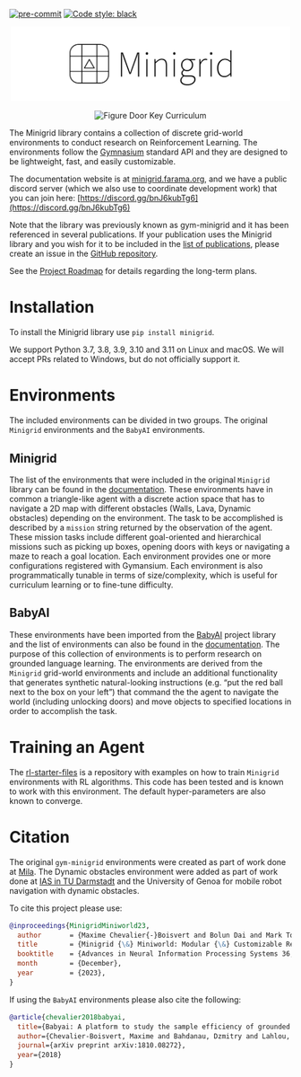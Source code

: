 [![pre-commit](https://img.shields.io/badge/pre--commit-enabled-brightgreen?logo=pre-commit&logoColor=white)](https://pre-commit.com/)
[![Code style: black](https://img.shields.io/badge/code%20style-black-000000.svg)](https://github.com/psf/black)

<p align="center">
    <a href = "https://minigrid.farama.org/" target = "_blank" > <img src="https://raw.githubusercontent.com/Farama-Foundation/Minigrid/master/minigrid-text.png" width="500px"/> </a>
</p>

<p align="center">
  <img src="figures/door-key-curriculum.gif" width=200 alt="Figure Door Key Curriculum">
</p>

The Minigrid library contains a collection of discrete grid-world environments to conduct research on Reinforcement Learning. The environments follow the [Gymnasium](https://github.com/Farama-Foundation/Gymnasium) standard API and they are designed to be lightweight, fast, and easily customizable. 

The documentation website is at [minigrid.farama.org](https://minigrid.farama.org/), and we have a public discord server (which we also use to coordinate development work) that you can join here: [https://discord.gg/bnJ6kubTg6](https://discord.gg/bnJ6kubTg6)

Note that the library was previously known as gym-minigrid and it has been referenced in several publications. If your publication uses the Minigrid library and you wish for it to be included in the [list of publications](https://minigrid.farama.org/content/publications/), please create an issue in the [GitHub repository](https://github.com/Farama-Foundation/Minigrid/issues/new/choose).

See the [Project Roadmap](https://github.com/Farama-Foundation/Minigrid/issues/363) for details regarding the long-term plans.

# Installation

To install the Minigrid library use `pip install minigrid`.

We support Python 3.7, 3.8, 3.9, 3.10 and 3.11 on Linux and macOS. We will accept PRs related to Windows, but do not officially support it.

# Environments
The included environments can be divided in two groups. The original `Minigrid` environments and the `BabyAI` environments. 

## Minigrid
The list of the environments that were included in the original `Minigrid` library can be found in the [documentation](https://minigrid.farama.org/environments/minigrid/). These environments have in common a triangle-like agent with a discrete action space that has to navigate a 2D map with different obstacles (Walls, Lava, Dynamic obstacles) depending on the environment. The task to be accomplished is described by a `mission` string returned by the observation of the agent. These mission tasks include different goal-oriented and hierarchical missions such as picking up boxes, opening doors with keys or navigating a maze to reach a goal location. Each environment provides one or more configurations registered with Gymansium. Each environment is also programmatically tunable in terms of size/complexity, which is useful for curriculum learning or to fine-tune difficulty.

## BabyAI
These environments have been imported from the [BabyAI](https://github.com/mila-iqia/babyai) project library and the list of environments can also be found in the [documentation](https://minigrid.farama.org/environments/babyai/). The purpose of this collection of environments is to perform research on grounded language learning. The environments are derived from the `Minigrid` grid-world environments and include an additional functionality that generates synthetic
natural-looking instructions (e.g. “put the red ball next to the box on your left”) that command the the agent to navigate the world (including unlocking doors) and move objects to specified locations in order to accomplish the task.

# Training an Agent
The [rl-starter-files](https://github.com/lcswillems/torch-rl) is a repository with examples on how to train `Minigrid` environments with RL algorithms. This code has been tested and is known to work with this environment. The default hyper-parameters are also known to converge. 

# Citation

The original `gym-minigrid` environments were created as part of work done at [Mila](https://mila.quebec). The Dynamic obstacles environment were added as part of work done at [IAS in TU Darmstadt](https://www.ias.informatik.tu-darmstadt.de/) and the University of Genoa for mobile robot navigation with dynamic obstacles.

To cite this project please use:

```bibtex
@inproceedings{MinigridMiniworld23,
  author       = {Maxime Chevalier{-}Boisvert and Bolun Dai and Mark Towers and Rodrigo Perez{-}Vicente and Lucas Willems and Salem Lahlou and Suman Pal and Pablo Samuel Castro and Jordan Terry},
  title        = {Minigrid {\&} Miniworld: Modular {\&} Customizable Reinforcement Learning Environments for Goal-Oriented Tasks},
  booktitle    = {Advances in Neural Information Processing Systems 36, New Orleans, LA, USA},
  month        = {December},
  year         = {2023},
}
```

If using the `BabyAI` environments please also cite the following:

```bibtex
@article{chevalier2018babyai,
  title={Babyai: A platform to study the sample efficiency of grounded language learning},
  author={Chevalier-Boisvert, Maxime and Bahdanau, Dzmitry and Lahlou, Salem and Willems, Lucas and Saharia, Chitwan and Nguyen, Thien Huu and Bengio, Yoshua},
  journal={arXiv preprint arXiv:1810.08272},
  year={2018}
}
```
